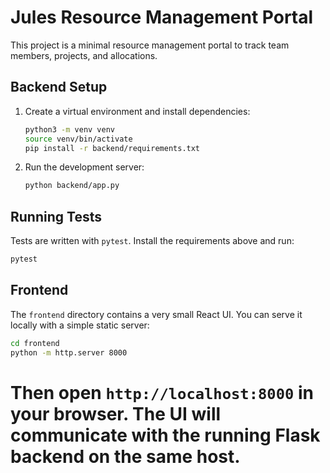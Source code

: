# Jules Resource Management Portal

This project is a minimal resource management portal to track team members, projects, and allocations.

## Backend Setup

1. Create a virtual environment and install dependencies:
   ```bash
   python3 -m venv venv
   source venv/bin/activate
   pip install -r backend/requirements.txt
   ```
2. Run the development server:
   ```bash
   python backend/app.py
   ```

## Running Tests

Tests are written with `pytest`. Install the requirements above and run:

```bash
pytest
```


## Frontend

The `frontend` directory contains a very small React UI. You can serve it locally
with a simple static server:

```bash
cd frontend
python -m http.server 8000
```

Then open `http://localhost:8000` in your browser. The UI will communicate with
the running Flask backend on the same host.
=======

